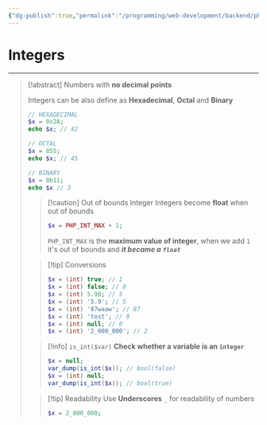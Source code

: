 ```yaml
---
{"dg-publish":true,"permalink":"/programming/web-development/backend/php/01-procedural/02-data-types/03-integer/","tags":["programming","php","webdevelopment","backend"],"created":"2024-11-09T11:30:29.919+08:00"}
---
```


# Integers

--- 

>[!abstract]
>Numbers with __no decimal points__
>
>Integers can be also define as __Hexadecimal__, __Octal__ and __Binary__
>```php
>// HEXADECIMAL
>$x = 0x2A;
>echo $x; // 42
>
>// OCTAL
>$x = 055;
>echo $x; // 45
>
>// BINARY
>$x = 0b11;
>echo $x // 3
>```
>
>> [!caution] Out of bounds Integer
>> Integers become __float__ when out of bounds
>> ```php
>> $x = PHP_INT_MAX + 1;
>> ```
>> `PHP_INT_MAX` is the __maximum value of integer__, when we add `1` it's out of bounds and ___it became a `float`___
>
>
>> [!tip] Conversions
>> ```php
>> $x = (int) true; // 1
>> $x = (int) false; // 0
>> $x = (int) 5.98; // 5
>> $x = (int) '5.9'; // 5
>> $x = (int) '87waaw'; // 87
>> $x = (int) 'test'; // 0
>> $x = (int) null; // 0
>> $x = (int) '2_000_000'; // 2
>> 
>> ```
>
>
>> [!info] `is_int($var)`
>> __Check whether a variable is an `integer`__
>> ```php
>> $x = null;
>> var_dump(is_int($x)); // bool(false)
>> $x = (int) null;
>> var_dump(is_int($x)); // bool(true)
>> ```
>
>
>> [!tip] Readability
>> Use __Underscores__ `_` for readability of numbers
>> ```php
>> $x = 2_000_000;
>> ```




